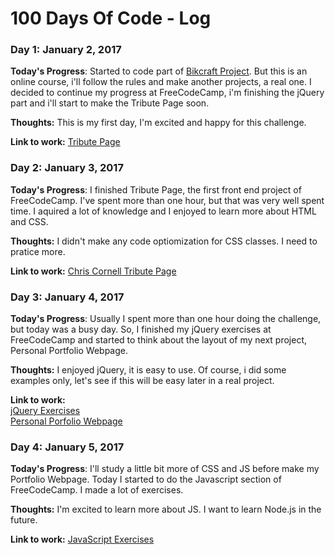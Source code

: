 # 100 Days Of Code - Log

### Day 1: January 2, 2017

**Today's Progress**: Started to code part of [Bikcraft Project](https://github.com/tiagosoares94/bikcraft/commits/master). But this is an online course, i'll follow the rules and make another projects, a real one.
I decided to continue my progress at FreeCodeCamp, i'm finishing the jQuery part and i'll start to make the Tribute Page soon.

**Thoughts:** This is my first day, I'm excited and happy for this challenge.  

**Link to work:** [Tribute Page](https://www.freecodecamp.org/challenges/build-a-tribute-page)


### Day 2: January 3, 2017

**Today's Progress**: I finished Tribute Page, the first front end project of FreeCodeCamp. I've spent more than one hour, but that was very well spent time. I aquired a lot of knowledge and I enjoyed to learn more about HTML and CSS.  

**Thoughts:** I didn't make any code optiomization for CSS classes. I need to pratice more.  

**Link to work:** [Chris Cornell Tribute Page](https://codepen.io/Vedderlino/full/OzjpBb/)


### Day 3: January 4, 2017

**Today's Progress**: Usually I spent more than one hour doing the challenge, but today was a busy day. So, I finished my jQuery exercises at FreeCodeCamp and started to think about the layout of my next project, Personal Portfolio Webpage.

**Thoughts:** I enjoyed jQuery, it is easy to use. Of course, i did some examples only, let's see if this will be easy later in a real project. 

**Link to work:** <br>
[jQuery Exercises](https://www.freecodecamp.org/map-aside#nested-collapsejQuery)<br>
[Personal Porfolio Webpage](https://www.freecodecamp.org/challenges/build-a-personal-portfolio-webpage)

### Day 4: January 5, 2017

**Today's Progress**: I'll study a little bit more of CSS and JS before make my Portfolio Webpage. Today I started to do the Javascript section of FreeCodeCamp. I made a lot of exercises.

**Thoughts:** I'm excited to learn more about JS. I want to learn Node.js in the future.

**Link to work:** [JavaScript Exercises](https://www.freecodecamp.org/map-aside#nested-collapseBasicJavaScript)
